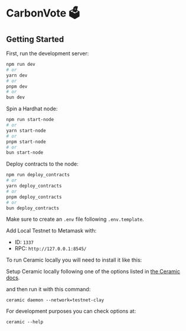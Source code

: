 # CarbonVote 🗳️

## Getting Started

First, run the development server:

```bash
npm run dev
# or
yarn dev
# or
pnpm dev
# or
bun dev
```

Spin a Hardhat node:

```bash
npm run start-node
# or
yarn start-node
# or
pnpm start-node
# or
bun start-node
```

Deploy contracts to the node:

```bash
npm run deploy_contracts
# or
yarn deploy_contracts
# or
pnpm deploy_contracts
# or
bun deploy_contracts
```

Make sure to create an `.env` file following `.env.template`.

Add Local Testnet to Metamask with:
- ID: `1337`
- RPC: `http://127.0.0.1:8545/`


To run Ceramic locally you will need to install it like this:

Setup Ceramic locally following one of the options listed in [the Ceramic docs](https://developers.ceramic.network/docs/composedb/set-up-your-environment).

and then run it with this command:

```
ceramic daemon --network=testnet-clay
```

For development purposes you can check options at:

```
ceramic --help
```
